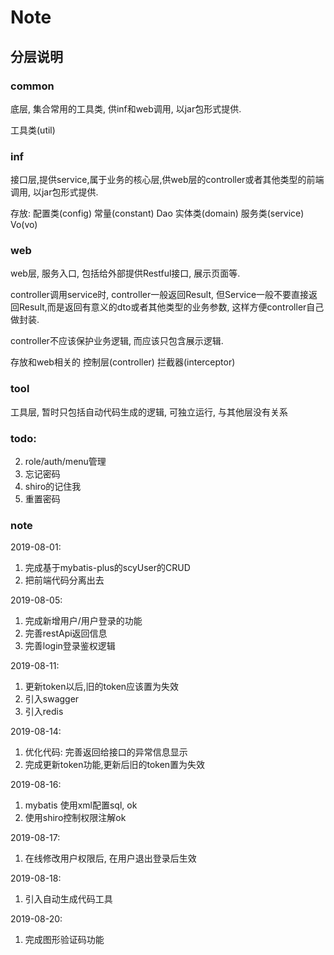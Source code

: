 # Note

## 分层说明

### common

底层, 集合常用的工具类, 供inf和web调用, 以jar包形式提供.

工具类(util)


### inf

接口层,提供service,属于业务的核心层,供web层的controller或者其他类型的前端调用, 以jar包形式提供.

存放:
配置类(config)
常量(constant)
Dao
实体类(domain)
服务类(service)
Vo(vo)

### web

web层, 服务入口, 包括给外部提供Restful接口, 展示页面等.

controller调用service时, controller一般返回Result, 但Service一般不要直接返回Result,而是返回有意义的dto或者其他类型的业务参数, 这样方便controller自己做封装.

controller不应该保护业务逻辑, 而应该只包含展示逻辑.

存放和web相关的
控制层(controller)
拦截器(interceptor)

### tool
工具层, 暂时只包括自动代码生成的逻辑, 可独立运行, 与其他层没有关系

### todo:
2. role/auth/menu管理
3. 忘记密码
4. shiro的记住我
5. 重置密码
    

### note
2019-08-01:
1. 完成基于mybatis-plus的scyUser的CRUD
2. 把前端代码分离出去

2019-08-05:
1. 完成新增用户/用户登录的功能 
2. 完善restApi返回信息 
3. 完善login登录鉴权逻辑

2019-08-11:
1. 更新token以后,旧的token应该置为失效
2. 引入swagger
3. 引入redis

2019-08-14:
1. 优化代码: 完善返回给接口的异常信息显示
2. 完成更新token功能,更新后旧的token置为失效
 
2019-08-16:
1. mybatis 使用xml配置sql, ok
2. 使用shiro控制权限注解ok

2019-08-17:
1. 在线修改用户权限后, 在用户退出登录后生效

2019-08-18:
1. 引入自动生成代码工具

2019-08-20:
1. 完成图形验证码功能